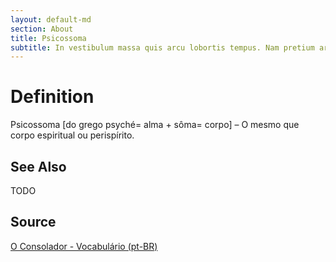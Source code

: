 ```yaml
---
layout: default-md
section: About
title: Psicossoma
subtitle: In vestibulum massa quis arcu lobortis tempus. Nam pretium arcu in odio vulputate luctus.
---
```


# Definition
Psicossoma [do grego psyché= alma + sôma= corpo] – O mesmo que corpo espiritual ou perispírito.


## See Also
TODO

## Source
[O Consolador - Vocabulário (pt-BR)](http://www.oconsolador.com.br/linkfixo/vocabulario/principal.html)
